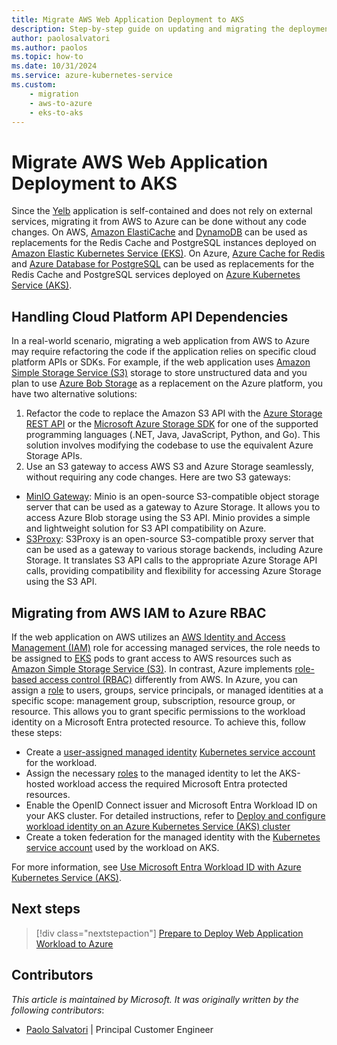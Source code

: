 ```yaml
---
title: Migrate AWS Web Application Deployment to AKS
description: Step-by-step guide on updating and migrating the deployment of an AWS web application to Azure Kubernetes Service (AKS).
author: paolosalvatori
ms.author: paolos
ms.topic: how-to
ms.date: 10/31/2024
ms.service: azure-kubernetes-service
ms.custom: 
    - migration
    - aws-to-azure
    - eks-to-aks
---
```


# Migrate AWS Web Application Deployment to AKS

Since the [Yelb][yelb] application is self-contained and does not rely on external services, migrating it from AWS to Azure can be done without any code changes. On AWS, [Amazon ElastiCache][aws-cache] and [DynamoDB][aws-dynamodb] can be used as replacements for the Redis Cache and PostgreSQL instances deployed on [Amazon Elastic Kubernetes Service (EKS)][aws-eks]. On Azure, [Azure Cache for Redis][azure-redis] and [Azure Database for PostgreSQL][azure-postgresql] can be used as replacements for the Redis Cache and PostgreSQL services deployed on [Azure Kubernetes Service (AKS)][aks].

## Handling Cloud Platform API Dependencies
In a real-world scenario, migrating a web application from AWS to Azure may require refactoring the code if the application relies on specific cloud platform APIs or SDKs. For example, if the web application uses [Amazon Simple Storage Service (S3)][aws-s3] storage to store unstructured data and you plan to use [Azure Bob Storage][azure-blob] as a replacement on the Azure platform, you have two alternative solutions:

1. Refactor the code to replace the Amazon S3 API with the [Azure Storage REST API][azure-blob-api] or the [Microsoft Azure Storage SDK][azure-storage-sdk] for one of the supported programming languages (.NET, Java, JavaScript, Python, and Go). This solution involves modifying the codebase to use the equivalent Azure Storage APIs.
2. Use an S3 gateway to access AWS S3 and Azure Storage seamlessly, without requiring any code changes. Here are two S3 gateways:
- [MinIO Gateway](https://min.io/): Minio is an open-source S3-compatible object storage server that can be used as a gateway to Azure Storage. It allows you to access Azure Blob storage using the S3 API. Minio provides a simple and lightweight solution for S3 API compatibility on Azure.
- [S3Proxy](https://github.com/andrewgaul/s3proxy): S3Proxy is an open-source S3-compatible proxy server that can be used as a gateway to various storage backends, including Azure Storage. It translates S3 API calls to the appropriate Azure Storage API calls, providing compatibility and flexibility for accessing Azure Storage using the S3 API.

## Migrating from AWS IAM to Azure RBAC

If the web application on AWS utilizes an [AWS Identity and Access Management (IAM)][aws-iam] role for accessing managed services, the role needs to be assigned to [EKS][aws-eks] pods to grant access to AWS resources such as [Amazon Simple Storage Service (S3)][aws-s3]. In contrast, Azure implements [role-based access control (RBAC)][azure-rbac] differently from AWS. In Azure, you can assign a [role][azure-role-assignment] to users, groups, service principals, or managed identities at a specific scope: management group, subscription, resource group, or resource. This allows you to grant specific permissions to the workload identity on a Microsoft Entra protected resource. To achieve this, follow these steps:

- Create a [user-assigned managed identity][azure-user-assigned-managed-identity] [Kubernetes service account][kubernetes-sa] for the workload.
- Assign the necessary [roles][azure-role-assignment] to the managed identity to let the AKS-hosted workload access the required Microsoft Entra protected resources.
- Enable the OpenID Connect issuer and Microsoft Entra Workload ID on your AKS cluster. For detailed instructions, refer to [Deploy and configure workload identity on an Azure Kubernetes Service (AKS) cluster][aks-oidc]
- Create a token federation for the managed identity with the [Kubernetes service account][kubernetes-sa] used by the workload on AKS.

For more information, see [Use Microsoft Entra Workload ID with Azure Kubernetes Service (AKS)][aks-workload-id].

## Next steps

> [!div class="nextstepaction"]
> [Prepare to Deploy Web Application Workload to Azure][eks-web-prepare]

## Contributors

*This article is maintained by Microsoft. It was originally written by the following contributors*:

- [Paolo Salvatori](https://www.linkedin.com/in/paolo-salvatori) | Principal Customer Engineer

<!-- LINKS -->
[postgresql]: https://www.postgresql.org/
[redis-cache]: https://redis.io/solutions/caching/
[angular]: https://angular.dev/
[yelb]: https://github.com/mreferre/yelb/
[nginx]: https://github.com/kubernetes/ingress-nginx
[nginx-helm-chart]: https://kubernetes.github.io/ingress-nginx
[mod-security]: https://github.com/SpiderLabs/ModSecurity
[aws-waf]: https://aws.amazon.com/waf/
[aws-firewall-manager]: https://aws.amazon.com/firewall-manager/
[aws-eks]: https://docs.aws.amazon.com/en_us/eks/latest/userguide/what-is-eks.html
[aws-alb]: https://aws.amazon.com/elasticloadbalancing/application-load-balancer
[aws-web-acl]: https://docs.aws.amazon.com/waf/latest/developerguide/web-acl.html
[aws-cloudfront]: https://aws.amazon.com/cloudfront
[aws-api-gateway]: https://aws.amazon.com/api-gateway
[aws-appsync]: https://aws.amazon.com/appsync
[aws-organizations]: https://aws.amazon.com/organizations
[aws-kms]: https://aws.amazon.com/kms/
[aws-ecr]: https://aws.amazon.com/ecr
[aws-route53]: https://aws.amazon.com/it/route53/
[aws-dynamodb]: https://aws.amazon.com/it/dynamodb/
[aws-cache]: https://aws.amazon.com/it/elasticache/
[aws-s3]: https://aws.amazon.com/s3
[aws-iam]: https://aws.amazon.com/iam/
[kubernetes]: https://kubernetes.io/
[kubernetes-ingress]: https://kubernetes.io/docs/concepts/services-networking/ingress/
[kubernetes-sa]: https://kubernetes.io/docs/concepts/security/service-accounts/
[aks]: ./what-is-aks.md
[aks-app-routing-addon]: ./app-routing.md
[azure-waf]: /azure/web-application-firewall/overview
[azure-ag]: /azure/application-gateway/overview
[azure-agc]: /azure/application-gateway/for-containers/overview
[azure-fd]: /azure/frontdoor/front-door-overview
[azure-kv]: /azure/key-vault/general/overview
[azure-cr]: /azure/container-registry/container-registry-intro
[azure-lb]: /azure/load-balancer/load-balancer-overview
[azure-dns]: /azure/dns/dns-overview
[azure-redis]: /azure/azure-cache-for-redis/cache-overview
[azure-postgresql]: /azure/postgresql/flexible-server/service-overview
[azure-blob]: /azure/storage/blobs/storage-blobs-overview
[azure-blob-api]: /rest/api/storageservices/blob-service-rest-api
[azure-storage-sdk]: /azure/storage/common/storage-srp-overview?tabs=dotnet
[azure-user-assigned-managed-identity]: /entra/identity/managed-identities-azure-resources/how-manage-user-assigned-managed-identities?pivots=identity-mi-methods-azp
[azure-rbac]: /azure/role-based-access-control/overview
[azure-role-assignment]: /azure/role-based-access-control/role-assignments-portal
[aks-oidc]: /azure/aks/workload-identity-deploy-cluster
[aks-workload-id]:/azure/aks/workload-identity-overview?tabs=dotnet
[agic]: /azure/application-gateway/ingress-controller-overview
[aws-to-azure]: /azure/architecture/aws-professional/services
[azure-sample]: https://github.com/Azure-Samples/aks-web-application-replicate-from-aws
[eks-web-prepare]: ./eks-web-prepare.md